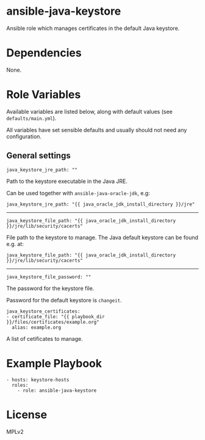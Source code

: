 # ansible-java-keystore

Ansible role which manages certificates in the default Java keystore.

# Dependencies

None.

# Role Variables

Available variables are listed below, along with default values (see
`defaults/main.yml`).  

All variables have set sensible defaults and usually should not need any
configuration.

## General settings

    java_keystore_jre_path: ""

Path to the keystore executable in the Java JRE.

Can be used together with `ansible-java-oracle-jdk`, e.g:

    java_keystore_jre_path: "{{ java_oracle_jdk_install_directory }}/jre"

---

    java_keystore_file_path: "{{ java_oracle_jdk_install_directory }}/jre/lib/security/cacerts"

File path to the keystore to manage. The Java default keystore can be found e.g. at:

    java_keystore_file_path: "{{ java_oracle_jdk_install_directory }}/jre/lib/security/cacerts"

---

    java_keystore_file_password: ""

The password for the keystore file.

Password for the default keystore is `changeit`.

    java_keystore_certificates:
    - certificate_file: "{{ playbook_dir }}/files/certificates/example.org"
      alias: example.org

A list of cetificates to manage.

# Example Playbook

    - hosts: keystore-hosts
      roles:
        - role: ansible-java-keystore

# License

MPLv2
